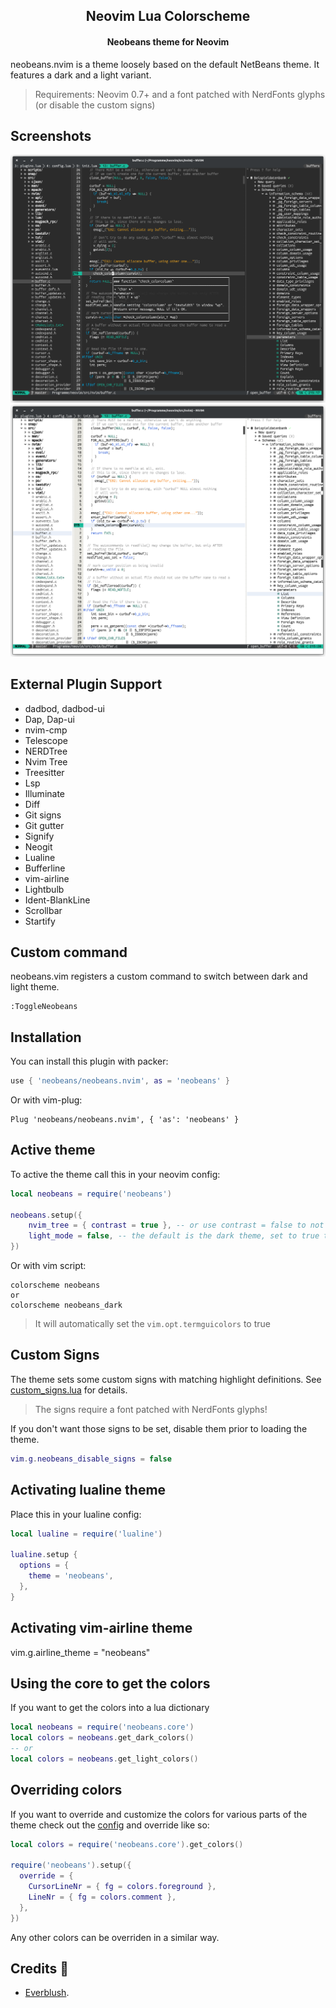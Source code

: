 <h2 align="center">Neovim Lua Colorscheme</h2>
<p>
  <h4 align="center" <i>Neobeans theme for Neovim</i></h4>
</p>

<!--
<p align="center">
  <img src="https://img.shields.io/github/stars/neobeans/neobeans.nvim?color=e5c76b&labelColor=22292b&style=for-the-badge">
  <img src="https://img.shields.io/static/v1?label=license&message=MIT&color=8ccf7e&labelColor=22292b&style=for-the-badge">
  <img src="https://img.shields.io/github/forks/neobeans/neobeans.nvim?color=e74c4c&labelColor=1b2224&style=for-the-badge">
</p>
-->

neobeans.nvim is a theme loosely based on the default NetBeans theme. It features a dark and a light variant.

> Requirements: Neovim 0.7+ and a font patched with NerdFonts glyphs (or disable the custom signs)

## Screenshots
![dark theme](assets/neobeans_dark.png?raw=true)
![light theme](assets/neobeans_light.png?raw=true)

## External Plugin Support

- dadbod, dadbod-ui
- Dap, Dap-ui
- nvim-cmp
- Telescope
- NERDTree
- Nvim Tree
- Treesitter
- Lsp
- Illuminate
- Diff
- Git signs
- Git gutter
- Signify
- Neogit
- Lualine
- Bufferline
- vim-airline
- Lightbulb
- Ident-BlankLine
- Scrollbar
- Startify

## Custom command
neobeans.vim registers a custom command to switch between dark and light theme.
```vim
:ToggleNeobeans
```

## Installation

You can install this plugin with packer:

```lua
use { 'neobeans/neobeans.nvim', as = 'neobeans' }
```

Or with vim-plug:

```vim
Plug 'neobeans/neobeans.nvim', { 'as': 'neobeans' }
```

## Active theme

To active the theme call this in your neovim config:

```lua
local neobeans = require('neobeans')

neobeans.setup({
    nvim_tree = { contrast = true }, -- or use contrast = false to not apply contrast
    light_mode = false, -- the default is the dark theme, set to true to enable light theme
})
```

Or with vim script:

```vim
colorscheme neobeans
or
colorscheme neobeans_dark
```

> It will automatically set the `vim.opt.termguicolors` to true

## Custom Signs
The theme sets some custom signs with matching highlight definitions. See [custom_signs.lua](lua/neobeans/custom_signs.lua) for details.

> The signs require a font patched with NerdFonts glyphs!

If you don't want those signs to be set, disable them prior to loading the theme.
```lua
vim.g.neobeans_disable_signs = false
```


## Activating lualine theme

Place this in your lualine config:

```lua
local lualine = require('lualine')

lualine.setup {
  options = {
    theme = 'neobeans',
  },
}
```

## Activating vim-airline theme
vim.g.airline_theme = "neobeans"

## Using the core to get the colors

If you want to get the colors into a lua dictionary

```lua
local neobeans = require('neobeans.core')
local colors = neobeans.get_dark_colors()
-- or
local colors = neobeans.get_light_colors()

```

## Overriding colors

If you want to override and customize the colors for various parts of the theme check out the [config](/lua/neobeans/config.lua) and override like so:

```lua
local colors = require('neobeans.core').get_colors()

require('neobeans').setup({
  override = {
    CursorLineNr = { fg = colors.foreground },
    LineNr = { fg = colors.comment },
  },
})
```

Any other colors can be overriden in a similar way.

## Credits 💝
- [Everblush](https://github.com/Everblush/everblush.nvim).
